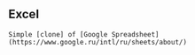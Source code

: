 ## Excel
```
Simple [clone] of [Google Spreadsheet](https://www.google.ru/intl/ru/sheets/about/)
```
